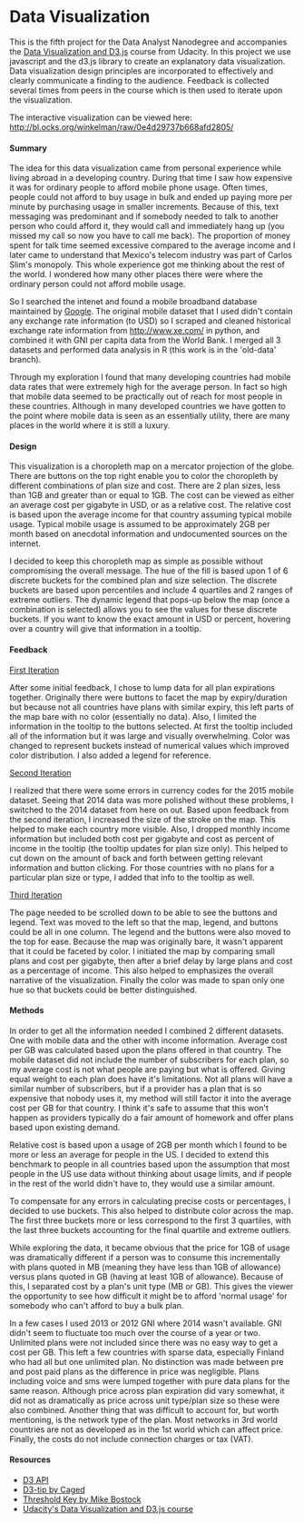 
# Data Visualization

This is the fifth project for the Data Analyst Nanodegree and accompanies the [Data Visualization and D3.js](https://www.udacity.com/course/data-visualization-and-d3js--ud507) course from Udacity.  In this project we use javascript and the d3.js library to create an explanatory data visualization.  Data visualization design principles are incorporated to effectively and clearly communicate a finding to the audience.  Feedback is collected several times from peers in the course which is then used to iterate upon the visualization.

The interactive visualization can be viewed here:
http://bl.ocks.org/winkelman/raw/0e4d29737b668afd2805/

#### Summary

The idea for this data visualization came from personal experience while living abroad in a developing country.  During that time I saw how expensive it was for ordinary people to afford mobile phone usage.  Often times, people could not afford to buy usage in bulk and ended up paying more per minute by purchasing usage in smaller increments.  Because of this, text messaging was predominant and if somebody needed to talk to another person who could afford it, they would call and immediately hang up (you missed my call so now you have to call me back).  The proportion of money spent for talk time seemed excessive compared to the average income and I later came to understand that Mexico's telecom industry was part of Carlos Slim's monopoly.  This whole experience got me thinking about the rest of the world.  I wondered how many other places there were where the ordinary person could not afford mobile usage.

So I searched the intenet and found a mobile broadband database maintained by [Google](https://fusiontables.google.com/DataSource?docid=1YuRAbIpbt4AfrLg2Gzuj7ioAa5RsHmDKN-FYe9kK#rows:id=1).  The original mobile dataset that I used didn't contain any exchange rate information (to USD) so I scraped and cleaned historical exchange rate information from http://www.xe.com/ in python, and combined it with GNI per capita data from the World Bank.  I merged all 3 datasets and performed data analysis in R (this work is in the 'old-data' branch).

Through my exploration I found that many developing countries had mobile data rates that were extremely high for the average person.  In fact so high that mobile data seemed to be practically out of reach for most people in these countries.  Although in many developed countries we have gotten to the point where mobile data is seen as an essentially utility, there are many places in the world where it is still a luxury.

#### Design

This visualization is a choropleth map on a mercator projection of the globe.  There are buttons on the top right enable you to color the choropleth by different combinations of plan size and cost.  There are 2 plan sizes, less than 1GB and greater than or equal to 1GB.  The cost can be viewed as either an average cost per gigabyte in USD, or as a relative cost.  The relative cost is based upon the average income for that country assuming typical mobile usage.  Typical mobile usage is assumed to be approximately 2GB per month based on anecdotal information and undocumented sources on the internet.

I decided to keep this choropleth map as simple as possible without compromising the overall message.  The hue of the fill is based upon 1 of 6 discrete buckets for the combined plan and size selection.  The discrete buckets are based upon percentiles and include 4 quartiles and 2 ranges of extreme outliers.  The dynamic legend that pops-up below the map (once a combination is selected) allows you to see the values for these discrete buckets.  If you want to know the exact amount in USD or percent, hovering over a country will give that information in a tooltip.

#### Feedback

[First Iteration](http://bl.ocks.org/winkelman/raw/1bde4378489da1118e7b/)

After some initial feedback, I chose to lump data for all plan expirations together.  Originally there were buttons to facet the map by expiry/duration but because not all countries have plans with similar expiry, this left parts of the map bare with no color (essentially no data).  Also, I limited the information in the tooltip to the buttons selected.  At first the tooltip included all of the information but it was large and visually overwhelming.  Color was changed to represent buckets instead of numerical values which improved color distribution.  I also added a legend for reference.

[Second Iteration](http://bl.ocks.org/winkelman/raw/ac17f67a45ee4eeee707/)

I realized that there were some errors in currency codes for the 2015 mobile dataset.  Seeing that 2014 data was more polished without these problems, I switched to the 2014 dataset from here on out.  Based upon feedback from the second iteration, I increased the size of the stroke on the map.  This helped to make each country more visible.  Also, I dropped monthly income information but included both cost per gigabyte and cost as percent of income in the tooltip (the tooltip updates for plan size only).  This helped to cut down on the amount of back and forth between getting relevant information and button clicking.  For those countries with no plans for a particular plan size or type, I added that info to the tooltip as well.

[Third Iteration](http://bl.ocks.org/winkelman/raw/4f5e6fd91bd71c2e90e9/)

The page needed to be scrolled down to be able to see the buttons and legend.  Text was moved to the left so that the map, legend, and buttons could be all in one column.  The legend and the buttons were also moved to the top for ease.  Because the map was originally bare, it wasn't apparent that it could be faceted by color.  I initiated the map by comparing small plans and cost per gigabyte, then after a brief delay by large plans and cost as a percentage of income.  This also helped to emphasizes the overall narrative of the visualization.  Finally the color was made to span only one hue so that buckets could be better distinguished.

#### Methods

In order to get all the information needed I combined 2 different datasets.  One with mobile data and the other with income information. Average cost per GB was calculated based upon the plans offered in that country.  The mobile dataset did not include the number of subscribers for each plan, so my average cost is not what people are paying but what is offered.  Giving equal weight to each plan does have it's limitations.  Not all plans will have a similar number of subscribers, but if a provider has a plan that is so expensive that nobody uses it, my method will still factor it into the average cost per GB for that country.  I think it's safe to assume that this won't happen as providers typically do a fair amount of homework and offer plans based upon existing demand.

Relative cost is based upon a usage of 2GB per month which I found to be more or less an average for people in the US.  I decided to extend this benchmark to people in all countries based upon the assumption that most people in the US use data without thinking about usage limits, and if people in the rest of the world didn't have to, they would use a similar amount.

To compensate for any errors in calculating precise costs or percentages, I decided to use buckets.  This also helped to distribute color across the map.  The first three buckets more or less correspond to the first 3 quartiles, with the last three buckets accounting for the final quartile and extreme outliers.

While exploring the data, it became obvious that the price for 1GB of usage was dramatically different if a person was to consume this incrementally with plans quoted in MB (meaning they have less than 1GB of allowance) versus plans quoted in GB (having at least 1GB of allowance).  Because of this, I separated cost by a plan's unit type (MB or GB).  This gives the viewer the opportunity to see how difficult it might be to afford 'normal usage' for somebody who can't afford to buy a bulk plan.

In a few cases I used 2013 or 2012 GNI where 2014 wasn't available.  GNI didn't seem to fluctuate too much over the course of a year or two.  Unlimited plans were not included since there was no easy way to get a cost per GB.  This left a few countries with sparse data, especially Finland who had all but one unlimited plan.  No distinction was made between pre and post paid plans as the difference in price was negligible.  Plans including voice and sms were lumped together with pure data plans for the same reason.  Although price across plan expiration did vary somewhat, it did not as dramatically as price across unit type/plan size so these were also combined.  Another thing that was difficult to account for, but worth mentioning, is the network type of the plan.  Most networks in 3rd world countries are not as developed as in the 1st world which can affect price.  Finally, the costs do not include connection charges or tax (VAT).
    
#### Resources

* [D3 API](https://github.com/mbostock/d3/wiki/API-Reference)
* [D3-tip by Caged](http://labratrevenge.com/d3-tip/)
* [Threshold Key by Mike Bostock](http://bl.ocks.org/mbostock/4573883)
* [Udacity's Data Visualization and D3.js course](https://www.udacity.com/courses/ud507/)
